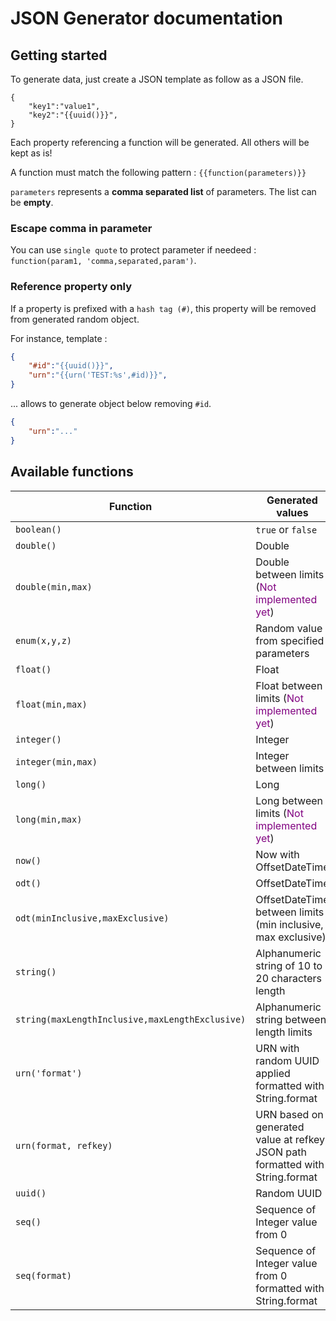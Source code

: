 # JSON Generator documentation

## Getting started

To generate data, just create a JSON template as follow as a JSON file.


``` 
{
    "key1":"value1",
    "key2":"{{uuid()}}",
}
```

Each property referencing a function will be generated. All others will be kept as is!

A function must match the following pattern : `{{function(parameters)}}`

`parameters` represents a **comma separated list** of parameters. The list can be **empty**.

### Escape comma in parameter

You can use `single quote` to protect parameter if needeed : `function(param1, 'comma,separated,param')`.

### Reference property only

If a property is prefixed with a `hash tag (#)`, this property will be removed from generated random object.

For instance, template :

```json \
{
    "#id":"{{uuid()}}",
    "urn":"{{urn('TEST:%s',#id)}}",
}
```

... allows to generate object below removing `#id`.

```json \
{
    "urn":"..."
}
```

## Available functions

| Function                                                 | Generated values                            |  
|----------------------------------------------------------|---------------------------------------------|
| `boolean()`                                              | `true` or `false` |
| `double()`                                               | Double |
| `double(min,max)`                                        | Double between limits (<span style="color:#800080">Not implemented yet</span>) |
| `enum(x,y,z)`                                            | Random value from specified parameters |
| `float()`                                                | Float |
| `float(min,max)`                                         | Float between limits (<span style="color:#800080">Not implemented yet</span>) |
| `integer()`                                              | Integer |
| `integer(min,max)`                                       | Integer between limits |
| `long()`                                                 | Long |
| `long(min,max)`                                          | Long between limits (<span style="color:#800080">Not implemented yet</span>) |
| `now()`                                                  | Now with OffsetDateTime |
| `odt()`                                                  | OffsetDateTime |
| `odt(minInclusive,maxExclusive)`                         | OffsetDateTime between limits (min inclusive, max exclusive) |
| `string()`                                               | Alphanumeric string of 10 to 20 characters length |
| `string(maxLengthInclusive,maxLengthExclusive)`          | Alphanumeric string between length limits |
| `urn('format')`                                          | URN with random UUID applied formatted with String.format |
| `urn(format, refkey)`                                    | URN based on generated value at refkey JSON path formatted with String.format |
| `uuid()`                                                 | Random UUID |
| `seq()`                                                  | Sequence of Integer value from 0 |
| `seq(format)`                                            | Sequence of Integer value from 0 formatted with String.format |
